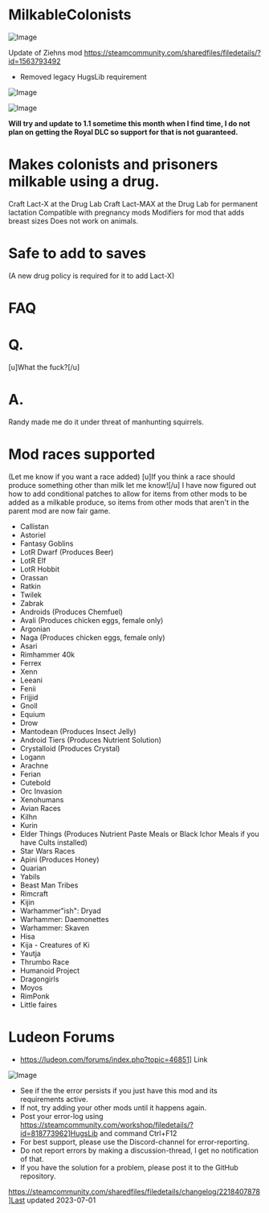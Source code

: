 # MilkableColonists

![Image](https://i.imgur.com/buuPQel.png)

Update of Ziehns mod
https://steamcommunity.com/sharedfiles/filedetails/?id=1563793492

- Removed legacy HugsLib requirement

![Image](https://i.imgur.com/pufA0kM.png)

	
![Image](https://i.imgur.com/Z4GOv8H.png)


**Will try and update to 1.1 sometime this month when I find time, I do not plan on getting the Royal DLC so support for that is not guaranteed.** 

# Makes colonists and prisoners milkable using a drug. 

Craft Lact-X at the Drug Lab
Craft Lact-MAX at the Drug Lab for permanent lactation
Compatible with pregnancy mods
Modifiers for mod that adds breast sizes
Does not work on animals.

# Safe to add to saves
 (A new drug policy is required for it to add Lact-X)

# FAQ

# Q.
 [u]What the fuck?[/u]
# A.
 Randy made me do it under threat of manhunting squirrels.

# Mod races supported
 (Let me know if you want a race added)
[u]If you think a race should produce something other than milk let me know![/u]
I have now figured out how to add conditional patches to allow for items from other mods to be added as a milkable produce, so items from other mods that aren&apos;t in the parent mod are now fair game.


- Callistan
- Astoriel
- Fantasy Goblins
- LotR Dwarf (Produces Beer)
- LotR Elf
- LotR Hobbit
- Orassan
- Ratkin
- Twilek
- Zabrak
- Androids (Produces Chemfuel)
- Avali (Produces chicken eggs, female only)
- Argonian
- Naga (Produces chicken eggs, female only)
- Asari
- Rimhammer 40k
- Ferrex
- Xenn
- Leeani
- Fenii
- Frijjid
- Gnoll
- Equium
- Drow
- Mantodean (Produces Insect Jelly)
- Android Tiers (Produces Nutrient Solution)
- Crystalloid (Produces Crystal)
- Logann
- Arachne
- Ferian
- Cutebold
- Orc Invasion
- Xenohumans
- Avian Races
- Kilhn
- Kurin
- Elder Things (Produces Nutrient Paste Meals or Black Ichor Meals if you have Cults installed)
- Star Wars Races
- Apini (Produces Honey)
- Quarian
- Yabils
- Beast Man Tribes
- Rimcraft
- Kijin
- Warhammer"ish": Dryad
- Warhammer: Daemonettes
- Warhammer: Skaven
- Hisa
- Kija - Creatures of Ki
- Yautja
- Thrumbo Race
- Humanoid Project
- Dragongirls
- Moyos 
- RimPonk
- Little faires




# Ludeon Forums
 - https://ludeon.com/forums/index.php?topic=46851] Link


![Image](https://i.imgur.com/PwoNOj4.png)



-  See if the the error persists if you just have this mod and its requirements active.
-  If not, try adding your other mods until it happens again.
-  Post your error-log using https://steamcommunity.com/workshop/filedetails/?id=818773962]HugsLib and command Ctrl+F12
-  For best support, please use the Discord-channel for error-reporting.
-  Do not report errors by making a discussion-thread, I get no notification of that.
-  If you have the solution for a problem, please post it to the GitHub repository.


https://steamcommunity.com/sharedfiles/filedetails/changelog/2218407878]Last updated 2023-07-01
